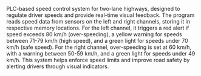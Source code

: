 PLC-based speed control system for two-lane highways, designed to regulate driver speeds and provide real-time visual feedback. The program reads speed data from sensors on the left and right channels, storing it in respective memory locations. For the left channel, it triggers a red alert if speed exceeds 80 km/h (over-speeding), a yellow warning for speeds between 71-79 km/h (high speed), and a green light for speeds under 70 km/h (safe speed). For the right channel, over-speeding is set at 60 km/h, with a warning between 50-59 km/h, and a green light for speeds under 49 km/h. This system helps enforce speed limits and improve road safety by alerting drivers through visual indicators.
